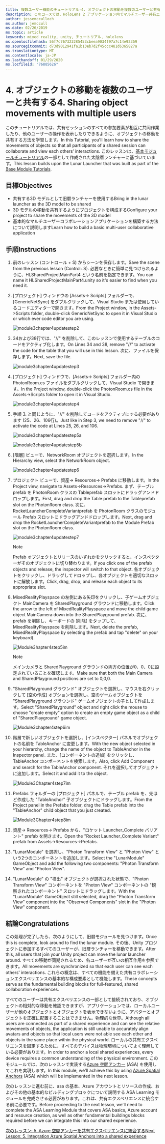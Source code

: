 ```yaml
---
title: 複数ユーザー機能のチュートリアル-4. オブジェクトの移動を複数のユーザーと共有する
description: このコースでは、HoloLens 2 アプリケーション内でマルチユーザー共有エクスペリエンスを実装する方法について説明します。
author: jessemcculloch
ms.author: jemccull
ms.date: 02/26/2019
ms.topic: article
keywords: mixed reality, unity, チュートリアル, hololens
ms.openlocfilehash: 56f7c767323285453cbeea9034f97a7c14e92359
ms.sourcegitcommit: d73d9012941fa1b13eb7d2f45ccc481d6365827a
ms.translationtype: MT
ms.contentlocale: ja-JP
ms.lasthandoff: 01/29/2020
ms.locfileid: "76885626"
---
```

# <a name="4-sharing-object-movements-with-multiple-users"></a><span data-ttu-id="45215-105">4. オブジェクトの移動を複数のユーザーと共有する</span><span class="sxs-lookup"><span data-stu-id="45215-105">4. Sharing object movements with multiple users</span></span>

<span data-ttu-id="45215-106">このチュートリアルでは、共有セッションのすべての参加要素が相互に共同作業したり、他のユーザーの操作を表示したりできるように、オブジェクトの移動を共有する方法を学習します。</span><span class="sxs-lookup"><span data-stu-id="45215-106">In this Tutorial, you'll learn how to share the movements of objects so that all participants of a shared session can collaborate and view each others' interactions.</span></span> <span data-ttu-id="45215-107">このレッスンは、[基本モジュールチュートリアル](mrlearning-base.md)の一部として作成された太陰暦ランチャーに基づいています。</span><span class="sxs-lookup"><span data-stu-id="45215-107">This lesson builds upon the Lunar Launcher that was built as part of the [Base Module Tutorials](mrlearning-base.md).</span></span>

## <a name="objectives"></a><span data-ttu-id="45215-108">目標</span><span class="sxs-lookup"><span data-stu-id="45215-108">Objectives</span></span>

- <span data-ttu-id="45215-109">共有する3D モデルとして旧暦ランチャーを使用する</span><span class="sxs-lookup"><span data-stu-id="45215-109">Bring in the lunar launcher as the 3D model to be shared</span></span>
- <span data-ttu-id="45215-110">3D モデルの移動を共有するようにプロジェクトを構成する</span><span class="sxs-lookup"><span data-stu-id="45215-110">Configure your project to share the movements of the 3D model</span></span>
- <span data-ttu-id="45215-111">基本的なマルチユーザーコラボレーションアプリケーションを構築する方法について説明します</span><span class="sxs-lookup"><span data-stu-id="45215-111">Learn how to build a basic multi-user collaborative application</span></span>

## <a name="instructions"></a><span data-ttu-id="45215-112">手順</span><span class="sxs-lookup"><span data-stu-id="45215-112">Instructions</span></span>

1. <span data-ttu-id="45215-113">前のレッスン (コントロール + S) からシーンを保存します。</span><span class="sxs-lookup"><span data-stu-id="45215-113">Save the scene from the previous lesson (Control+S).</span></span> <span data-ttu-id="45215-114">必要なときに簡単に見つけられるように、HLSharedProjectMainPart4 という名前を指定できます。</span><span class="sxs-lookup"><span data-stu-id="45215-114">You can name it HLSharedProjectMainPart4.unity so it's easier to find when you need it.</span></span>

2. <span data-ttu-id="45215-115">[プロジェクト] ウィンドウの [Assets-> Scripts] フォルダーで、[GenericNetSync] をダブルクリックして、Visual Studio または使用しているコードエディターで開きます。</span><span class="sxs-lookup"><span data-stu-id="45215-115">From the Project window, in the Assets->Scripts folder, double-click GenericNetSync to open it in Visual Studio or which ever code editor you are using.</span></span>  

    ![module3chapter4updatestep2](images/module3chapter4updatestep2.png)

3. <span data-ttu-id="45215-117">34および38行では、"//" を削除して、このレッスンで使用するテーブルのコードをアクティブ化します。</span><span class="sxs-lookup"><span data-stu-id="45215-117">On Lines 34 and 38, remove "//" to activate the code for the table that you will use in this lesson.</span></span> <span data-ttu-id="45215-118">次に、ファイルを保存します。</span><span class="sxs-lookup"><span data-stu-id="45215-118">Next, save the file.</span></span>

    ![module3chapter4updatestep3](images/module3chapter4updatestep3.png)

4. <span data-ttu-id="45215-120">[プロジェクト] ウィンドウで、[Assets-> Scripts] フォルダー内の PhotonRoom.cs ファイルをダブルクリックして、Visual Studio で開きます。</span><span class="sxs-lookup"><span data-stu-id="45215-120">In the Project window, double-click the PhotonRoom.cs file in the Assets->Scripts folder to open it in Visual Studio.</span></span>

    ![module3chapter4updatestep4](images/module3chapter4updatestep4.png)

5. <span data-ttu-id="45215-122">手順 3. と同じように、"//" を削除してコードをアクティブにする必要があります (25、26、106行)。</span><span class="sxs-lookup"><span data-stu-id="45215-122">Just like in Step 3, we need to remove "//" to activate the code at Lines 25, 26, and 106.</span></span>

    ![module3chapter4updatestep5a](images/module3chapter4updatestep5a.png)

    ![module3chapter4updatestep5b](images/module3chapter4updatestep5b.png)

6. <span data-ttu-id="45215-125">[階層] ビューで、NetworkRoom オブジェクトを選択します。</span><span class="sxs-lookup"><span data-stu-id="45215-125">In the Hierarchy view, select the NetworkRoom object.</span></span>

    ![module3chapter4updatestep6](images/module3chapter4updatestep6.png)

7. <span data-ttu-id="45215-127">プロジェクト ビューで、資産-> Resources-> Prefabs に移動します。</span><span class="sxs-lookup"><span data-stu-id="45215-127">In the Project view, navigate to Assets->Resources->Prefabs.</span></span> <span data-ttu-id="45215-128">まず、テーブル prefab を PhotonRoom クラスの Tableprefab スロットにドラッグアンドドロップします。</span><span class="sxs-lookup"><span data-stu-id="45215-128">First, drag and drop the Table prefab to the Tableprefab slot on the PhotonRoom class.</span></span> <span data-ttu-id="45215-129">次に、RocketLauncherCompleteVariantprefab を PhotonRoom クラスのモジュール Prefab スロットにドラッグアンドドロップします。</span><span class="sxs-lookup"><span data-stu-id="45215-129">Next, drag and drop the RocketLauncherCompleteVariantprefab to the Module Prefab slot on the PhotonRoom class.</span></span>

    ![module3chapter4updatestep7](images/module3chapter4updatestep7.png)

    >[!NOTE]
    ><span data-ttu-id="45215-131">Prefab オブジェクトとリリースのいずれかをクリックすると、インスペクターがそのオブジェクトに切り替わります。</span><span class="sxs-lookup"><span data-stu-id="45215-131">If you click one of the prefab objects and release, the inspector will switch to that object.</span></span> <span data-ttu-id="45215-132">各オブジェクトをクリックし、ドラッグしてドロップし、各オブジェクトを適切なスロットに解放します。</span><span class="sxs-lookup"><span data-stu-id="45215-132">Click, drag, drop, and release each object to its appropriate slot.</span></span>

8. <span data-ttu-id="45215-133">MixedRealityPlayspace の左側にある矢印をクリックし、子ゲームオブジェクト MainCamera を SharedPlayground グラウンドに移動します。</span><span class="sxs-lookup"><span data-stu-id="45215-133">Click the arrow to the left of MixedRealityPlayspace and move the child game object MainCamera down into the SharedPlayground prefab.</span></span> <span data-ttu-id="45215-134">次に、prefab を削除し、キーボードの [削除] をタップして、MixedRealityPlayspace を削除します。</span><span class="sxs-lookup"><span data-stu-id="45215-134">Next, delete the prefab, MixedRealityPlayspace by selecting the prefab and tap "delete" on your keyboard).</span></span>

    ![Module3hapter4step5im](images/module3chapter4step5im.PNG)

    >[!NOTE]
    ><span data-ttu-id="45215-136">メインカメラと SharedPlayground グラウンドの両方の位置が0、0、0に設定されていることを確認します。</span><span class="sxs-lookup"><span data-stu-id="45215-136">Make sure that both the Main Camera and SharedPlayground positions are set to 0,0,0.</span></span>

9. <span data-ttu-id="45215-137">"SharedPlayground グラウンド" オブジェクトを選択し、マウスを右クリックして [空の作成] オプションを選択し、空のゲームオブジェクトを "SharedPlayground グラウンド" ゲームオブジェクトの子として作成します。</span><span class="sxs-lookup"><span data-stu-id="45215-137">Select "SharedPlayground" object and right click the mouse to choose "create empty" option to create an empty game object as a child of "SharedPlayground" game object.</span></span>

   ![Module3chapter4step6im](images/module3chapter4step6im.PNG)

10. <span data-ttu-id="45215-139">階層で新しいオブジェクトを選択し、[インスペクター] パネルでオブジェクトの名前を TableAnchor に変更します。</span><span class="sxs-lookup"><span data-stu-id="45215-139">With the new object selected in your hierarchy, change the name of the object to TableAnchor in the Inspector panel.</span></span> <span data-ttu-id="45215-140">また、[コンポーネントの追加] をクリックし、TableAnchor コンポーネントを検索します。</span><span class="sxs-lookup"><span data-stu-id="45215-140">Also, click Add Component and search for the TableAnchor component.</span></span> <span data-ttu-id="45215-141">それを選択してオブジェクトに追加します。</span><span class="sxs-lookup"><span data-stu-id="45215-141">Select it and add it to the object.</span></span>

    ![Module3Chapter4step7im](images/module3chapter4step7im.PNG)

11. <span data-ttu-id="45215-143">Prefabs フォルダーの [プロジェクト] パネルで、テーブル prefab を、先ほど作成した "TableAnchor" 子オブジェクトにドラッグします。</span><span class="sxs-lookup"><span data-stu-id="45215-143">From the Project panel in the Prefabs folder, drag the Table prefab into the "TableAnchor" child object that you just created.</span></span>

    ![Module3Chapter4step8im](images/module3chapter4step8im.PNG)
   
12. <span data-ttu-id="45215-145">資産-> Resources-> Prefabs から、"ロケット Launcher_Complete バリアント" prefab を開きます。</span><span class="sxs-lookup"><span data-stu-id="45215-145">Open the "Rocket Launcher_Complete Variant" prefab from Assets->Resources->Prefabs.</span></span>

13. <span data-ttu-id="45215-146">"LunarModule" を選択し、"Photon Transform View" と "Photon View" という2つのコンポーネントを追加します。</span><span class="sxs-lookup"><span data-stu-id="45215-146">Select the "LunarModule" GameObject and add the following two components: "Photon Transform View" and "Photon View".</span></span>

14. <span data-ttu-id="45215-147">"LunarModule" の "検出" オブジェクトが選択された状態で、"Photon Transform View" コンポーネントを "Photon View" コンポーネントの "観察されたコンポーネント" スロットにドラッグします。</span><span class="sxs-lookup"><span data-stu-id="45215-147">With the "LunarModule" GameObject still selected, drag the "Photon Transform View" component into the "Observed Components" slot in the "Photon View" component.</span></span>

## <a name="congratulations"></a><span data-ttu-id="45215-148">結論</span><span class="sxs-lookup"><span data-stu-id="45215-148">Congratulations</span></span>

<span data-ttu-id="45215-149">この処理が完了したら、次のようにして、旧暦モジュールを見つけます。</span><span class="sxs-lookup"><span data-stu-id="45215-149">Once this is complete, look around to find the lunar module.</span></span> <span data-ttu-id="45215-150">その後、Unity プロジェクトに参加するすべてのユーザーが、旧暦ランチャーを移動できます。</span><span class="sxs-lookup"><span data-stu-id="45215-150">After this, all users that join your Unity project can move the lunar launcher around.</span></span>  <span data-ttu-id="45215-151">すべての移動が同期されるため、各ユーザーが互いの相互作用を参照できます。</span><span class="sxs-lookup"><span data-stu-id="45215-151">All movements are synchronized so that each user can see each others' interactions.</span></span> <span data-ttu-id="45215-152">これらの概念は、すべての機能を備えた共有コラボレーションエクスペリエンスの基本的な構成要素として機能します。</span><span class="sxs-lookup"><span data-stu-id="45215-152">These concepts serve as the fundamental building blocks for full-featured, shared collaboration experiences.</span></span>

<span data-ttu-id="45215-153">すべてのユーザーは共有エクスペリエンスの一部として接続されており、オブジェクトの相対的な移動を確認できますが、アプリケーションでは、ローカルユーザーが他のオブジェクトとオブジェクトを表示できないように、アバターとオブジェクトを正確に配置することはできません。物理的な世界。</span><span class="sxs-lookup"><span data-stu-id="45215-153">Although all users are connected as part of a shared experience and can see the relative movements of objects, the application is still unable to accurately align avatars and objects so that local users were not able see each other and objects in the same place within the physical world.</span></span> <span data-ttu-id="45215-154">ローカルの共有エクスペリエンスを固定するために、すべてのデバイスは物理環境についてよく理解している必要があります。</span><span class="sxs-lookup"><span data-stu-id="45215-154">In order to anchor a local shared experiences, every device requires a common understanding of the physical environment.</span></span> <span data-ttu-id="45215-155">このモジュールでは、次のレッスンで実装する[Azure 空間アンカー](<https://azure.microsoft.com//services/spatial-anchors/>) (ASA) を使用してこれを実現します。</span><span class="sxs-lookup"><span data-stu-id="45215-155">In this module, we'll achieve this by using [Azure Spatial Anchors](<https://azure.microsoft.com//services/spatial-anchors/>) (ASA) which will be implemented in the next lesson.</span></span>

<span data-ttu-id="45215-156">次のレッスンに進む前に、asa の基本、Azure アカウントとリソースの作成、およびその他の基本的なビルディングブロックについて説明する ASA Learning モジュールを完成させる必要があります。これは、共有エクスペリエンスに統合する前に必要です。</span><span class="sxs-lookup"><span data-stu-id="45215-156">Before proceeding to the next lesson, we'll need to complete the ASA Learning Module that covers ASA basics, Azure account and resource creation, as well as other fundamental buildings blocks required before we can integrate this into our shared experience.</span></span>

<span data-ttu-id="45215-157">[次のレッスン: 5. Azure 空間アンカーを共有エクスペリエンスに統合する](mrlearning-sharing(photon)-ch5.md)</span><span class="sxs-lookup"><span data-stu-id="45215-157">[Next Lesson: 5. Integration Azure Spatial Anchors into a shared experience](mrlearning-sharing(photon)-ch5.md)</span></span>

